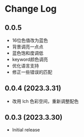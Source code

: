 # Change Log

## 0.0.5

- 16位色值改为蓝色
- 背景调亮一点点
- 蓝色饱和度调低
- keyword颜色调亮
- 优化语言支持
- 修正一些错误的匹配

## 0.0.4 (2023.3.31)

- 改用 lch 色彩空间，重新调整配色

## 0.0.3 (2023.3.30)

- Initial release
